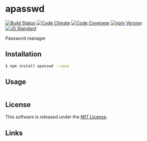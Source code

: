 apasswd
==========

<!---
This file is generated by ape-tmpl. Do not update manually.
--->

<!-- Badge Start -->
<a name="badges"></a>

[![Build Status][bd_travis_shield_url]][bd_travis_url]
[![Code Climate][bd_codeclimate_shield_url]][bd_codeclimate_url]
[![Code Coverage][bd_codeclimate_coverage_shield_url]][bd_codeclimate_url]
[![npm Version][bd_npm_shield_url]][bd_npm_url]
[![JS Standard][bd_standard_shield_url]][bd_standard_url]

[bd_repo_url]: https://github.com/okunishinishi/node-apasswd
[bd_travis_url]: http://travis-ci.org/okunishinishi/node-apasswd
[bd_travis_shield_url]: http://img.shields.io/travis/okunishinishi/node-apasswd.svg?style=flat
[bd_travis_com_url]: http://travis-ci.com/okunishinishi/node-apasswd
[bd_travis_com_shield_url]: https://api.travis-ci.com/okunishinishi/node-apasswd.svg?token=
[bd_license_url]: https://github.com/okunishinishi/node-apasswd/blob/master/LICENSE
[bd_codeclimate_url]: http://codeclimate.com/github/okunishinishi/node-apasswd
[bd_codeclimate_shield_url]: http://img.shields.io/codeclimate/github/okunishinishi/node-apasswd.svg?style=flat
[bd_codeclimate_coverage_shield_url]: http://img.shields.io/codeclimate/coverage/github/okunishinishi/node-apasswd.svg?style=flat
[bd_gemnasium_url]: https://gemnasium.com/okunishinishi/node-apasswd
[bd_gemnasium_shield_url]: https://gemnasium.com/okunishinishi/node-apasswd.svg
[bd_npm_url]: http://www.npmjs.org/package/apasswd
[bd_npm_shield_url]: http://img.shields.io/npm/v/apasswd.svg?style=flat
[bd_standard_url]: http://standardjs.com/
[bd_standard_shield_url]: https://img.shields.io/badge/code%20style-standard-brightgreen.svg

<!-- Badge End -->


<!-- Description Start -->
<a name="description"></a>

Password manager

<!-- Description End -->


<!-- Overview Start -->
<a name="overview"></a>



<!-- Overview End -->


<!-- Sections Start -->
<a name="sections"></a>

<!-- Section from "doc/guides/01.Installation.md.hbs" Start -->

<a name="section-doc-guides-01-installation-md"></a>
Installation
-----

```bash
$ npm install apasswd --save
```


<!-- Section from "doc/guides/01.Installation.md.hbs" End -->

<!-- Section from "doc/guides/02.Usage.md.hbs" Start -->

<a name="section-doc-guides-02-usage-md"></a>
Usage
---------

```javascript

```


<!-- Section from "doc/guides/02.Usage.md.hbs" End -->


<!-- Sections Start -->


<!-- LICENSE Start -->
<a name="license"></a>

License
-------
This software is released under the [MIT License](https://github.com/okunishinishi/node-apasswd/blob/master/LICENSE).

<!-- LICENSE End -->


<!-- Links Start -->
<a name="links"></a>

Links
------



<!-- Links End -->
